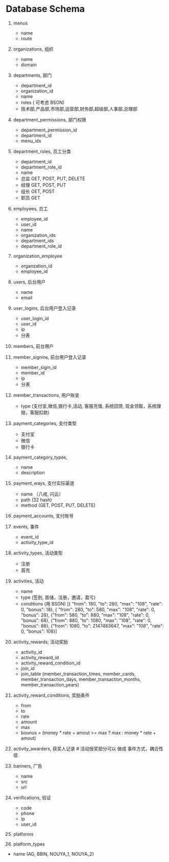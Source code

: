# Database Schema
1.  menus
    - name
    - route
1.  organizations, 组织 
    - name
    - domain
1.  departments, 部门
    - department_id
    - organization_id
    - name
    - roles ( 可考虑 BSON)
    - 技术部,产品部,市场部,运营部,财务部,超级部,人事部,总理部
2.  department_permissions, 部门权限
    - department_permission_id
    - department_id
    - menu_ids
1.  department_roles, 员工分类
    - department_id
    - department_role_id
    - name
    - 总监 GET, POST, PUT, DELETE
    - 经理 GET, POST, PUT
    - 组长 GET, POST
    - 职员 GET
1.  employees, 员工
    - employee_id
    - user_id
    - name
    - organization_ids
    - department_ids
    - department_role_id
   
1. organization_employee
   - organzation_id
   - employee_id
    
3.  users, 后台用户
    - name
    - email
4.  user_logins, 后台用户登入记录
    - user_login_id
    - user_id
    - ip
    - 分表

4.  members, 前台用户
4.  member_signins, 前台用户登入记录
    - member_sigin_id
    - member_id
    - ip
    - 分表
5.  member_transactions, 用户账变
    - type (支付宝,微信,银行卡,活动, 客服充值, 系统回馈, 现金领取，系统理赔，客服扣款)

5.  payment_categories, 支付类型
    - 支付宝
    - 微信
    - 银行卡
6. payment_category_types,
    - name
    - description
    
6.  payment_ways, 支付实际渠道
    - name （八戒, 闪云）
    - path (32 hash)
    - method (GET, POST, PUT, DELETE)
    
7.  payment_accounts, 支付账号

8.  events, 事件
    - event_id
    - activity_type_id
8.  activity_types, 活动类型
    - 注册
    - 首充
9.  activities, 活动
    - name
    - type (签到, 首储，注册，邀请，盈亏)
    - conditions (用 BSON)
[{ "from": 180, "to": 280, "max": "108", "rate": 0, "bonus": 18}, {  "from": 280, "to": 580, "max": "108", "rate": 0, "bonus": 28}, {"from": 580, "to": 880, "max": "108", "rate": 0, "bonus": 68}, {"from": 880, "to": 1080, "max": "108", "rate": 0, "bonus": 88}, {"from": 1080, "to": 2147483647, "max": "108", "rate": 0, "bonus": 108}]
10. activity_rewards, 活动奖励
    - activity_id
    - activity_reward_id
    - activity_reward_condition_id
    - join_id
    - join_table (member_transaction_times, member_cards, member_transaction_days, member_transaction_months, member_transaction_years)
11. activity_reward_conditions, 奖励条件
    - from
    - to
    - rate
    - amount
    - max
    - bounus = (money * rate + amout >= max ? max : money * rate + amout)
11. activity_awarders, 获奖人记录 # 活动授奖部分可以 做成 事件方式，耦合性低

12. banners, 广告
    - name
    - src
    - url
13. verifications, 验证
    - code
    - phone
    - ip
    - user_id
    
14. platforms

15. platform_types
   - name (AG, BBIN, NOUYA_1, NOUYA_2)
